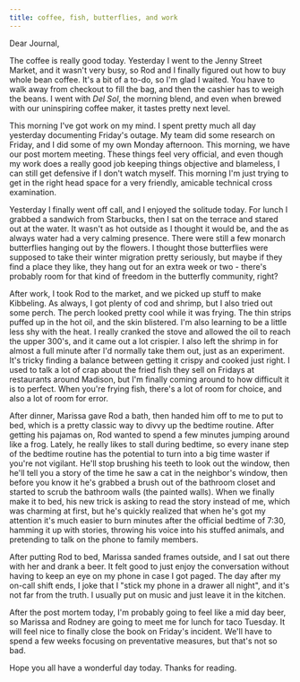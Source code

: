 ```yaml
---
title: coffee, fish, butterflies, and work
---
```


Dear Journal,

The coffee is really good today. Yesterday I went to the Jenny Street
Market, and it wasn't very busy, so Rod and I finally figured out how to
buy whole bean coffee. It's a bit of a to-do, so I'm glad I waited. You
have to walk away from checkout to fill the bag, and then the cashier
has to weigh the beans. I went with *Del Sol*, the morning blend, and
even when brewed with our uninspiring coffee maker, it tastes pretty
next level.

This morning I've got work on my mind. I spent pretty much all day
yesterday documenting Friday's outage. My team did some research on
Friday, and I did some of my own Monday afternoon. This morning, we have
our post mortem meeting. These things feel very official, and even
though my work does a really good job keeping things objective and
blameless, I can still get defensive if I don't watch myself. This
morning I'm just trying to get in the right head space for a very
friendly, amicable technical cross examination.

Yesterday I finally went off call, and I enjoyed the solitude today. For
lunch I grabbed a sandwich from Starbucks, then I sat on the terrace and
stared out at the water. It wasn't as hot outside as I thought it would
be, and the as always water had a very calming presence. There were
still a few monarch butterflies hanging out by the flowers. I thought
those butterflies were supposed to take their winter migration pretty
seriously, but maybe if they find a place they like, they hang out for
an extra week or two - there's probably room for that kind of freedom in
the butterfly community, right?

After work, I took Rod to the market, and we picked up stuff to make
Kibbeling. As always, I got plenty of cod and shrimp, but I also tried
out some perch. The perch looked pretty cool while it was frying. The
thin strips puffed up in the hot oil, and the skin blistered. I'm also
learning to be a little less shy with the heat. I really cranked the
stove and allowed the oil to reach the upper 300's, and it came out a
lot crispier. I also left the shrimp in for almost a full minute after
I'd normally take them out, just as an experiment. It's tricky finding a
balance between getting it crispy and cooked just right. I used to talk
a lot of crap about the fried fish they sell on Fridays at restaurants
around Madison, but I'm finally coming around to how difficult it is to
perfect. When you're frying fish, there's a lot of room for choice, and
also a lot of room for error.

After dinner, Marissa gave Rod a bath, then handed him off to me to put
to bed, which is a pretty classic way to divvy up the bedtime routine.
After getting his pajamas on, Rod wanted to spend a few minutes jumping
around like a frog. Lately, he really likes to stall during bedtime, so
every inane step of the bedtime routine has the potential to turn into a
big time waster if you're not vigilant. He'll stop brushing his teeth to
look out the window, then he'll tell you a story of the time he saw a
cat in the neighbor's window, then before you know it he's grabbed a
brush out of the bathroom closet and started to scrub the bathroom walls
(the painted walls). When we finally make it to bed, his new trick is
asking to read the story instead of me, which was charming at first, but
he's quickly realized that when he's got my attention it's much easier
to burn minutes after the official bedtime of 7:30, hamming it up with
stories, throwing his voice into his stuffed animals, and pretending to
talk on the phone to family members.

After putting Rod to bed, Marissa sanded frames outside, and I sat out
there with her and drank a beer. It felt good to just enjoy the
conversation without having to keep an eye on my phone in case I got
paged. The day after my on-call shift ends, I joke that I "stick my
phone in a drawer all night", and it's not far from the truth. I usually
put on music and just leave it in the kitchen.

After the post mortem today, I'm probably going to feel like a mid day
beer, so Marissa and Rodney are going to meet me for lunch for taco
Tuesday. It will feel nice to finally close the book on Friday's
incident. We'll have to spend a few weeks focusing on preventative
measures, but that's not so bad.

Hope you all have a wonderful day today. Thanks for reading.

